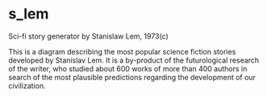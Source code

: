 # s_lem
Sci-fi story generator by Stanislaw Lem, 1973(c)

This is a diagram describing the most popular science fiction stories developed by Stanislav Lem. It is a by-product of the futurological research of the writer, who studied about 600 works of more than 400 authors in search of the most plausible predictions regarding the development of our civilization.
